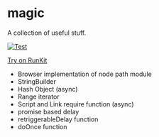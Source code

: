 # magic

A collection of useful stuff.

[![Test](https://github.com/Frank-Mayer/magic/actions/workflows/test.yml/badge.svg)](https://github.com/Frank-Mayer/magic/actions/workflows/test.yml)

[Try on RunKit](https://runkit.com/npm/%40frank-mayer%2Fmagic)

- Browser implementation of node path module
- StringBuilder
- Hash Object (async)
- Range iterator
- Script and Link require function (async)
- promise based delay
- retriggerableDelay function
- doOnce function
